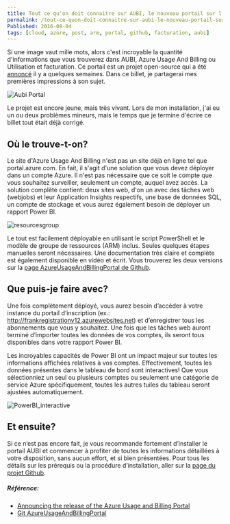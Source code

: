 ```yaml
---
title: Tout ce qu'on doit connaitre sur AUBI, le nouveau portail sur l'utilisation et facturation d'Azure
permalink: /tout-ce-quon-doit-connaitre-sur-aubi-le-nouveau-portail-sur-lutilisation-et-facturation-dazure
Published: 2016-08-04
tags: [cloud, azure, post, arm, portal, github, facturation, aubi]
---
```


Si une image vaut mille mots, alors c'est incroyable la quantité d'informations que vous trouverez dans AUBI, Azure Usage And Billing ou Utilisation et facturation. Ce portail est un projet open-source qui a été [annoncé][Announcing] il y a quelques semaines. Dans ce billet, je partagerai mes premières impressions à son sujet.

![Aubi Portal](/content/images/2016/08/Portal.png)

Le projet est encore jeune, mais très vivant. Lors de mon installation, j'ai eu un ou deux problèmes mineurs, mais le temps que je termine d'écrire ce billet tout était déjà corrigé.

Où le trouve-t-on?
----------------

Le site d'Azure Usage And Billing n'est pas un site déjà en ligne tel que portal.azure.com. En fait, il s'agit d'une solution que vous devez déployer dans un compte Azure. Il n'est pas nécessaire que ce soit le compte que vous souhaitez surveiller, seulement un compte, auquel avez accès.
La solution complète contient: deux sites web,  d'on un avec des tâches web (webjobs) et leur Application Insights respectifs, une base de données SQL, un compte de stockage et vous aurez également besoin de déployer un rapport Power BI.

![resourcesgroup](/content/images/2016/08/resourcesgroup.png)

Le tout est facilement déployable en utilisant le script PowerShell et le modèle de groupe de ressources (ARM) inclus. Seules quelques étapes manuelles seront nécessaires. Une documentation très claire et complète est également disponible en vidéo et écrit. Vous trouverez les deux versions sur la [page AzureUsageAndBillingPortal de Github][AzureUsageAndBillingPortal].

Que puis-je faire avec?
-----------------------

Une fois complètement déployé, vous aurez besoin d’accéder à votre instance du portail d’inscription (ex.: http://frankregistrationv12.azurewebsites.net) et d’enregistrer tous les abonnements que vous y souhaitez. Une fois que les tâches web auront terminé d’importer toutes les données de vos comptes, ils seront tous disponibles dans votre rapport Power BI.

Les incroyables capacités de Power BI ont un impact majeur sur toutes les informations affichées relatives à vos comptes. Effectivement, toutes les données présentes dans le tableau de bord sont interactives! Que vous sélectionniez un seul ou plusieurs comptes ou seulement une catégorie de service Azure spécifiquement, toutes les autres tuiles du tableau seront ajustées automatiquement.

![PowerBI_interactive](/content/images/2016/08/Aubi_800.gif)

Et ensuite?
-----------

Si ce n’est pas encore fait, je vous recommande fortement d’installer le portail AUBI et commencer à profiter de toutes les informations détaillées à votre disposition, sans aucun effort, et si bien présentées. Pour tous les détails sur les prérequis ou la procédure d’installation, aller sur la [page du projet Github][AzureUsageAndBillingPortal].

##### Référence: 

- [Announcing the release of the Azure Usage and Billing Portal][Announcing]
- [Git AzureUsageAndBillingPortal][AzureUsageAndBillingPortal]



[Announcing]: https://azure.microsoft.com/en-us/blog/announcing-the-release-of-the-azure-usage-and-billing-portal/
[AzureUsageAndBillingPortal]: https://github.com/Microsoft/AzureUsageAndBillingPortal


[AubiPortal]: /../images/2016-08-01/Portal.png
[resourcesgroup]: /../images/2016-08-01/resourcesgroup.png